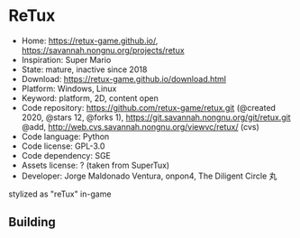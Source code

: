 # ReTux

- Home: https://retux-game.github.io/, https://savannah.nongnu.org/projects/retux
- Inspiration: Super Mario
- State: mature, inactive since 2018
- Download: https://retux-game.github.io/download.html
- Platform: Windows, Linux
- Keyword: platform, 2D, content open
- Code repository: https://github.com/retux-game/retux.git (@created 2020, @stars 12, @forks 1), https://git.savannah.nongnu.org/git/retux.git @add, http://web.cvs.savannah.nongnu.org/viewvc/retux/ (cvs)
- Code language: Python
- Code license: GPL-3.0
- Code dependency: SGE
- Assets license: ? (taken from SuperTux)
- Developer: Jorge Maldonado Ventura, onpon4, The Diligent Circle 丸

stylized as "reTux" in-game

## Building
